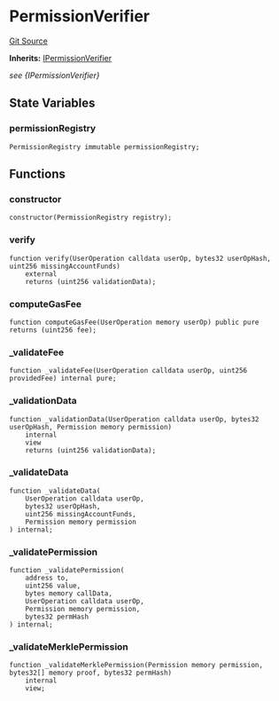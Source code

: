 # PermissionVerifier
[Git Source](https://github.com/permissivelabs/core/blob/ffc718211b4e17bab264d162220cde08c464a11c/src/core/PermissionVerifier.sol)

**Inherits:**
[IPermissionVerifier](/src/interfaces/IPermissionVerifier.sol/interface.IPermissionVerifier.md)

*see {IPermissionVerifier}*


## State Variables
### permissionRegistry

```solidity
PermissionRegistry immutable permissionRegistry;
```


## Functions
### constructor


```solidity
constructor(PermissionRegistry registry);
```

### verify


```solidity
function verify(UserOperation calldata userOp, bytes32 userOpHash, uint256 missingAccountFunds)
    external
    returns (uint256 validationData);
```

### computeGasFee


```solidity
function computeGasFee(UserOperation memory userOp) public pure returns (uint256 fee);
```

### _validateFee


```solidity
function _validateFee(UserOperation calldata userOp, uint256 providedFee) internal pure;
```

### _validationData


```solidity
function _validationData(UserOperation calldata userOp, bytes32 userOpHash, Permission memory permission)
    internal
    view
    returns (uint256 validationData);
```

### _validateData


```solidity
function _validateData(
    UserOperation calldata userOp,
    bytes32 userOpHash,
    uint256 missingAccountFunds,
    Permission memory permission
) internal;
```

### _validatePermission


```solidity
function _validatePermission(
    address to,
    uint256 value,
    bytes memory callData,
    UserOperation calldata userOp,
    Permission memory permission,
    bytes32 permHash
) internal;
```

### _validateMerklePermission


```solidity
function _validateMerklePermission(Permission memory permission, bytes32[] memory proof, bytes32 permHash)
    internal
    view;
```

